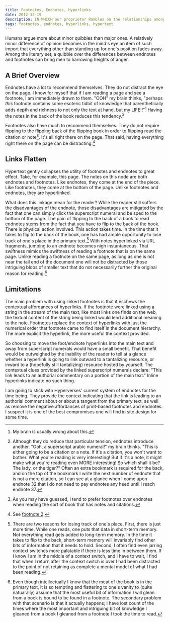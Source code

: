 ```yaml
---
title: Footnotes, Endnotes, Hyperlinks
date: 2012-12-19
description: IN WHICH our proprietor Rambles on the relationships among the items listed in the title.
tags: footnotes, endnotes, hyperlinks, hypertext
---
```


Humans argue more about minor quibbles than major ones. A relatively minor difference of opinion becomes in the mind's eye an item of such import that everything other than standing up for one's position fades away. Among the literary set, a quibble over the differences between endnotes and footnotes can bring men to harrowing heights of anger.

## A Brief Overview ##

Endnotes have a lot to recommend themselves. They do not distract the eye on the page. I know for myself that if I am reading a page and see a footnote, I am immediately drawn to them. "OOH" my brain thinks, "perhaps *this* footnote contains some esoteric tidbit of knowledge that parenthetically adds depth and richness to not only the text at hand, but my LIFE!!"[^cf1] Having the notes in the back of the book reduces this tendency.[^cf2]

Footnotes also have much to recommend themselves. They do not require flipping to the flipping back of the flipping book in order to flipping read the citation or note[^cf3]. It's all right there on the page. That said, having everything right there on the page can be distracting.[^cf4]


## Links Flatten ##

Hypertext gently collapses the utility of footnotes and endnotes to great effect. Take, for example, this page. The notes on this node are both endnotes and footnotes. Like endnotes, they come at the end of the piece. Like footnotes, they come at the bottom of the page. Unlike footnotes and endnotes, they are hyperlinked.

What does this linkage mean for the reader? While the reader still suffers the disadvantages of the endnote, those disadvantages are mitigated by the fact that one can simply click the superscript numeral and be sped to the bottom of the page. The pain of flipping to the back of a book to read endnotes stems from the fact that you have to flip to the back of the book. There is physical action involved. This action takes time. In the time that it takes to flip to the back of the book, one has had ample opportunity to lose track of one's place in the primary text.[^cf5] With notes hyperlinked via URL fragments, jumping to an endnote becomes nigh instantaneous. That swiftness mimics the swiftness of reading a footnote that is on the same page. Unlike reading a footnote on the same page, as long as one is not near the tail end of the document one will not be distracted by those intriguing blobs of smaller text that do not necessarily further the original reason for reading.[^cf6]

## Limitations ##

The main problem with using linked footnotes is that it eschews the contextual affordances of hyperlinks. If the footnote were linked using a string in the stream of the main text, like most links one finds on the web, the textual content of the string being linked would lend additional meaning to the note. Footnotes replace the context of hyperlinks with just the numerical order that footnote came to find itself in the document hierarchy. The more explicit the hyperlink, the more useful the context provided.

So choosing to move the foot/endnote hyperlinks into the main text and away from superscript numerals would have a small benefit. That benefit would be outweighed by the inability of the reader to tell at a glance whether a hyperlink is going to link outward to a tantalizing resource, or inward to a (hopefully still tantalizing) resource hosted by yourself. The contextual clues provided by the linked superscript numerals declare: "This link leads to an authorial commentary on a portion of the main text." Inline hyperlinks indicate no such thing.

I am going to stick with Hyperverses' current system of endnotes for the time being. They provide the context indicating that the link is leading to an authorial comment about or about a tangent from the primary text, as well as remove the negative affordances of print-based footnotes and endnotes. I suspect it is one of the best compromises one will find in site design for some time.

[^cf1]: My brain is usually wrong about this.

[^cf2]: Although they do reduce that particular tension, endnotes introduce another. "Ooh, a superscript arabic numeral!" my brain thinks. "This is either going to be a citation or a note. If it's a citation, you won't want to bother. What you're reading is very interesting! But if it's a note, it might make what you're reading even MORE interesting! So which shall it be? The lady, or the tiger?" Often an extra bookmark is required for the back, and on the top of the bookmark I write the next number of endnote that is not a mere citation, so I can see at a glance when I come upon endnote 32 that I do not need to pay endnotes any heed until I reach endnote 37.

[^cf3]: As you may have guessed, I tend to prefer footnotes over endnotes when reading the sort of book that has notes and citations.

[^cf4]: See [footnote 2](#fn:2).

[^cf5]: There are two reasons for losing track of one's place. First, there is just more time. While one reads, one puts that data in short-term memory. Not everything read gets added to long-term memory. In the time it takes to flip to the back, short-term memory will invariably find other bits of information that it needs to hold. Second, I often find even jarring context switches more palatable if there is less time in between them. If I know I am in the middle of a context switch, and I have to wait, I find that when I return after the context switch is over I had been distracted to the point of not retaining as complete a mental model of what I had been reading.

[^cf6]: Even though intellectually I know that the meat of the book is in the primary text, it is so tempting and flattering to one's vanity to (quite natuarally) assume that the most useful bit of information I will glean from a book is bound to be found in a footnote. The secondary problem with that scenario is that it actually happens; I have lost count of the times where the most important and intriguing bit of knowledge I gleaned from a book I gleaned from a footnote I took the time to read.
